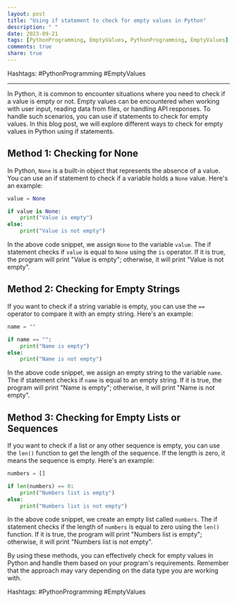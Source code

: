 ```yaml
---
layout: post
title: "Using if statement to check for empty values in Python"
description: " "
date: 2023-09-21
tags: [PythonProgramming, EmptyValues, PythonProgramming, EmptyValues]
comments: true
share: true
---
```


Hashtags: #PythonProgramming #EmptyValues

---

In Python, it is common to encounter situations where you need to check if a value is empty or not. Empty values can be encountered when working with user input, reading data from files, or handling API responses. To handle such scenarios, you can use if statements to check for empty values. In this blog post, we will explore different ways to check for empty values in Python using if statements.

## Method 1: Checking for None

In Python, `None` is a built-in object that represents the absence of a value. You can use an if statement to check if a variable holds a `None` value. Here's an example:

```python
value = None

if value is None:
    print("Value is empty")
else:
    print("Value is not empty")
```

In the above code snippet, we assign `None` to the variable `value`. The if statement checks if `value` is equal to `None` using the `is` operator. If it is true, the program will print "Value is empty"; otherwise, it will print "Value is not empty".

## Method 2: Checking for Empty Strings

If you want to check if a string variable is empty, you can use the `==` operator to compare it with an empty string. Here's an example:

```python
name = ""

if name == "":
    print("Name is empty")
else:
    print("Name is not empty")
```

In the above code snippet, we assign an empty string to the variable `name`. The if statement checks if `name` is equal to an empty string. If it is true, the program will print "Name is empty"; otherwise, it will print "Name is not empty".

## Method 3: Checking for Empty Lists or Sequences

If you want to check if a list or any other sequence is empty, you can use the `len()` function to get the length of the sequence. If the length is zero, it means the sequence is empty. Here's an example:

```python
numbers = []

if len(numbers) == 0:
    print("Numbers list is empty")
else:
    print("Numbers list is not empty")
```

In the above code snippet, we create an empty list called `numbers`. The if statement checks if the length of `numbers` is equal to zero using the `len()` function. If it is true, the program will print "Numbers list is empty"; otherwise, it will print "Numbers list is not empty".

By using these methods, you can effectively check for empty values in Python and handle them based on your program's requirements. Remember that the approach may vary depending on the data type you are working with.

Hashtags: #PythonProgramming #EmptyValues